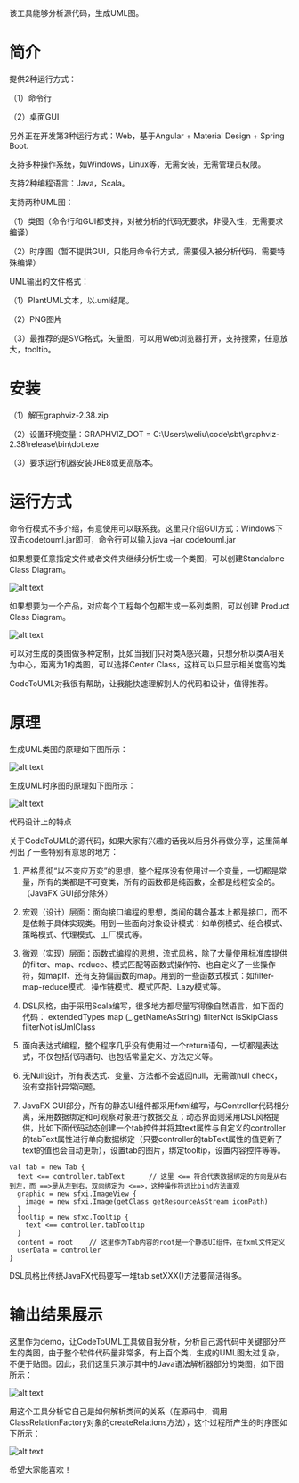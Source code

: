 该工具能够分析源代码，生成UML图。

# 简介

提供2种运行方式：

（1）命令行

（2）桌面GUI

另外正在开发第3种运行方式：Web，基于Angular + Material Design + Spring Boot.

支持多种操作系统，如Windows，Linux等，无需安装，无需管理员权限。

支持2种编程语言：Java，Scala。

支持两种UML图：

（1）类图（命令行和GUI都支持，对被分析的代码无要求，非侵入性，无需要求编译）

（2）时序图（暂不提供GUI，只能用命令行方式，需要侵入被分析代码，需要特殊编译）

UML输出的文件格式：

（1）PlantUML文本，以.uml结尾。

（2）PNG图片

（3）最推荐的是SVG格式，矢量图，可以用Web浏览器打开，支持搜索，任意放大，tooltip。

# 安装

（1）解压graphviz-2.38.zip

（2）设置环境变量：GRAPHVIZ_DOT = C:\Users\weliu\code\sbt\graphviz-2.38\release\bin\dot.exe

（3）要求运行机器安装JRE8或更高版本。

# 运行方式

命令行模式不多介绍，有意使用可以联系我。这里只介绍GUI方式：Windows下双击codetouml.jar即可，命令行可以输入java –jar codetouml.jar

如果想要任意指定文件或者文件夹继续分析生成一个类图，可以创建Standalone Class Diagram。

 ![alt text](https://github.com/WenzheLiu/CodeToUML/blob/master/doc/standalone.png)

如果想要为一个产品，对应每个工程每个包都生成一系列类图，可以创建 Product Class Diagram。

 ![alt text](https://github.com/WenzheLiu/CodeToUML/blob/master/doc/product.png)

可以对生成的类图做多种定制，比如当我们只对类A感兴趣，只想分析以类A相关为中心，距离为1的类图，可以选择Center Class，这样可以只显示相关度高的类.

CodeToUML对我很有帮助，让我能快速理解别人的代码和设计，值得推荐。

# 原理

生成UML类图的原理如下图所示：

 ![alt text](https://github.com/WenzheLiu/CodeToUML/blob/master/doc/class.png)

生成UML时序图的原理如下图所示：

 ![alt text](https://github.com/WenzheLiu/CodeToUML/blob/master/doc/sequence.png)


代码设计上的特点

关于CodeToUML的源代码，如果大家有兴趣的话我以后另外再做分享，这里简单列出了一些特别有意思的地方：

1. 严格贯彻“以不变应万变”的思想，整个程序没有使用过一个变量，一切都是常量，所有的类都是不可变类，所有的函数都是纯函数，全都是线程安全的。（JavaFX GUI部分除外）

2. 宏观（设计）层面：面向接口编程的思想，类间的耦合基本上都是接口，而不是依赖于具体实现类。用到一些面向对象设计模式：如单例模式、组合模式、策略模式、代理模式、工厂模式等。

3. 微观（实现）层面：函数式编程的思想，流式风格，除了大量使用标准库提供的filter、map、reduce、模式匹配等函数式操作符、也自定义了一些操作符，如mapIf、还有支持偏函数的map。用到的一些函数式模式：如filter-map-reduce模式、操作链模式、模式匹配、Lazy模式等。

4. DSL风格，由于采用Scala编写，很多地方都尽量写得像自然语言，如下面的代码： extendedTypes map (_.getNameAsString) filterNot isSkipClass filterNot isUmlClass

5. 面向表达式编程，整个程序几乎没有使用过一个return语句，一切都是表达式，不仅包括代码语句、也包括常量定义、方法定义等。

6. 无Null设计，所有表达式、变量、方法都不会返回null，无需做null check，没有空指针异常问题。

7. JavaFX GUI部分，所有的静态UI组件都采用fxml编写，与Controller代码相分离，采用数据绑定和可观察对象进行数据交互；动态界面则采用DSL风格提供，比如下面代码动态创建一个tab控件并将其text属性与自定义的controller的tabText属性进行单向数据绑定（只要controller的tabText属性的值更新了text的值也会自动更新），设置tab的图片，绑定tooltip，设置内容控件等等。
```
val tab = new Tab {
  text <== controller.tabText      // 这里 <== 符合代表数据绑定的方向是从右到左，而 ==>是从左到右，双向绑定为 <==>，这种操作符远比bind方法直观
  graphic = new sfxi.ImageView {
    image = new sfxi.Image(getClass getResourceAsStream iconPath)
  }
  tooltip = new sfxc.Tooltip {
    text <== controller.tabTooltip
  }
  content = root    // 这里作为Tab内容的root是一个静态UI组件，在fxml文件定义
  userData = controller
}
```
DSL风格比传统JavaFX代码要写一堆tab.setXXX()方法要简洁得多。

# 输出结果展示

这里作为demo，让CodeToUML工具做自我分析，分析自己源代码中关键部分产生的类图，由于整个软件代码量非常多，有上百个类，生成的UML图太过复杂，不便于贴图。因此，我们这里只演示其中的Java语法解析器部分的类图，如下图所示：

 ![alt text](https://github.com/WenzheLiu/CodeToUML/blob/master/doc/self_class.png)

用这个工具分析它自己是如何解析类间的关系（在源码中，调用ClassRelationFactory对象的createRelations方法），这个过程所产生的时序图如下所示：

 ![alt text](https://github.com/WenzheLiu/CodeToUML/blob/master/doc/self_seq.png)

希望大家能喜欢！
